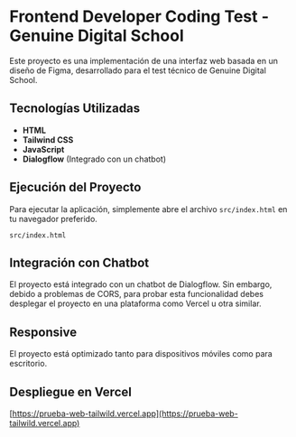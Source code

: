 # Frontend Developer Coding Test - Genuine Digital School

Este proyecto es una implementación de una interfaz web basada en un diseño de Figma, desarrollado para el test técnico de Genuine Digital School.

## Tecnologías Utilizadas

- **HTML**
- **Tailwind CSS**
- **JavaScript**
- **Dialogflow** (Integrado con un chatbot)

## Ejecución del Proyecto

Para ejecutar la aplicación, simplemente abre el archivo `src/index.html` en tu navegador preferido.

```plaintext
src/index.html
```

## Integración con Chatbot
El proyecto está integrado con un chatbot de Dialogflow. Sin embargo, debido a problemas de CORS, para probar esta funcionalidad debes desplegar el proyecto en una plataforma como Vercel u otra similar.

## Responsive
El proyecto está optimizado tanto para dispositivos móviles como para escritorio.

## Despliegue en Vercel
[https://prueba-web-tailwild.vercel.app](https://prueba-web-tailwild.vercel.app)

